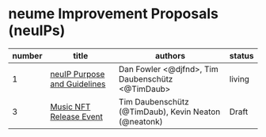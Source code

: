 # neume Improvement Proposals (neuIPs)

| number | title                                                                                               | authors                                              | status |
| ------ | --------------------------------------------------------------------------------------------------- | ---------------------------------------------------- | ------ |
| 1      | [neuIP Purpose and Guidelines](https://github.com/neume-network/neuIPs/blob/main/neuIPs/neuIP-1.md) | Dan Fowler <@djfnd>, Tim Daubenschütz <@TimDaub>     | living |
| 3      | [Music NFT Release Event](https://github.com/neume-network/neuIPs/blob/main/neuIPs/neuIP-3.md)      | Tim Daubenschütz (@TimDaub), Kevin Neaton (@neatonk) | Draft  |
